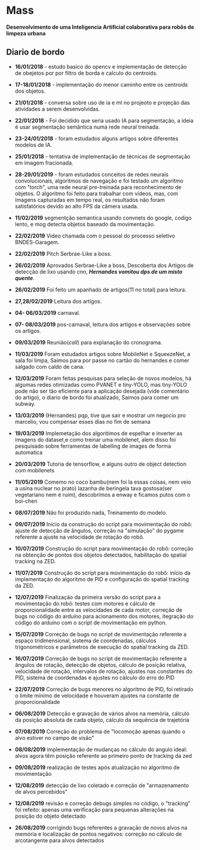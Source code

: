 
# Mass

 **Desenvolvimento de uma Inteligencia Artificial colaborativa para robôs de limpeza urbana**
 
## Diario de bordo

* **16/01/2018** - estudo basico do opencv e implementação de detecção de obejetos por por filtro de borda e calculo do centroids.

* **17-18/01/2018** - implementação do menor caminho entre os centroids dos objetos.

* **21/01/2018** - conversa sobre uso de ia e ml no projeoto e projeção das atividades a serem desenvolvidas.

* **22/01/2018** - Foi decidido que seria usado IA para segmentação, a ideia é usar segmentação semântica numa rede neural treinada.

* **23-24/01/2018** - foram estudados alguns artigos sobre diferentes modelos de IA.

* **25/01/2018** - tentativa de implementação de técnicas de segmentação em imagem fracionada.

* **28-29/01/2019** - foram estudados conceitos de redes neurais convolucionais, algoritmos de navegação e foi testado um algoritmo com "torch", uma rede neural pre-treinada para reconhecimento de objetos. O algoritmo foi feito para trabalhar com vídeos, mas, com imagens capturadas em tempo real, os resultados não foram satisfatórios devido ao alto FPS da câmera usada.

* **11/02/2019** segmentção semantica usando convnets do google, codigo lento, e mog detecta objetos baseado da movimentação.

* **22/02/2019** Video chamada com o pessoal do processo seletivo BNDES-Garagem.

* **22/02/2019** Pitch Serbrae-Like a boss.

* **26/02/2019** Aprovados Serbrae-Like a boss, Descoberta dos Artigos de detecção de lixo usando cnn, **_Hernandes vomitou dps de um misto quente_**.

* **26/02/2019** Foi feito um apanhado de artigos(11 no total) para leitura.

* **27,28/02/2019** Leitura dos artigos.

* **04- 06/03/2019** carnaval.

* **07- 08/03/2019** pos-carnaval, leitura dos artigos e observações sobre os artigos.

* **09/03/2019** Reunião(_call_) para explanação do cronograma.

* **11/03/2019** Foram estudados artigos sobre MobileNet e SqueezeNet, a sala foi limpa, Saimos para por passe no cartão do hernandes e comer salgado com caldo de cana. 

* **12/03/2019** Foram feitas pesquisas para seleção de novos modelos, há algumas redes otimizadas como PVANET e tiny-YOLO, mas tiny-YOLO pode não ser tão eficiente para a aplicação desejada (vide comentário do artigo), o diario de bordo foi atualizado, Saimos para comer um subway. 

* **13/03/2019** (Hernandes) pqp, tive que sair e mostrar um negocio pro marcelio, vou compensar esses dias no fim de semana

* **19/03/2019** Implemetação dos algoritimos de espelhar e inverter as imagens do dataset,e como treinar uma mobilenet, alem disso foi pesquisado sobre ferramentas de labelling de images de forma automatica

* **20/03/2019** Tutoria de tensorflow, e alguns outro de object detection com mobilenets

* **11/05/2019** Comemo no coco bambu(nem foi la essas coisas, nem veio a usina nuclear no prato) lazanha de beringela tava gostosa(ser vegetariano nem é ruim), descobrimos a enway e ficamos putos com o boi-chen


* **08/07/2019** Não foi produzido nada, Treinamento do modelo.


* **09/07/2019** Início da construção do script para movimentação do robô: ajuste de detecção de ângulos, correção na "simulação" do pygame referente a ajuste na velocidade de rotação do robô.

* **10/07/2019** Construção do script para movimentação do robô: correção na obtenção de pontos dos objetos detectados, habilitação do spatial tracking na ZED.

* **11/07/2019** Construção do script para movimentação do robô: início da implementação do algoritmo de PID e configuração do spatial tracking da ZED.

* **12/07/2019** Finalização da primeira versão do script para a movimentação do robô: testes com motores e cálculo de proporcionalidade entre as velocidades de cada motor, correção de bugs no código do arduíno para acionamento dos motores, itegração do código do arduíno com o script de movimentação em python.

* **15/07/2019** Correção de bugs no script de movimentação referente a espaço tridimensional, sistema de coordenadas, cálculos trigonométricos e parâmetros de execução do spatial tracking da ZED.

* **16/07/2019** Correção de bugs no script de movimentação referente a ângulos de rotação, detecção de objetos, cálculo de posição relativa, velocidade de rotação, intervalos de rotação, ajustes nas constantes do PID, sistema de coordenadas e ajustes no cálculo do erro do PID

* **22/07/2019** Correção de bugs menores no algoritmo de PID, foi retirado o limite mínimo de velocidade e houveram ajustes na constante de proporcionalidade

* **06/08/2019** Detecção e gravação de vários alvos na memória, cálculo da posição absoluta de cada objeto, cálculo da sequência de trajetória

* **07/08/2019** Correção do problema de "locomoção apenas quando o alvo estiver no campo de visão"

* **08/08/2019** implementação de mudanças no cálculo do angulo ideal: alvos agora têm posição referente ao primeiro ponto de tracking da zed

* **09/08/2019** realização de testes após atualização no algoritmo de movimentação

* **12/08/2019** detecção de lixo coletado e correção de "armazenamento de alvos percebidos"

* **12/08/2019** revisão e correção debugs simples no código, o "tracking" foi refeito: apenas uma verificação para pequenas alterações na posição do objeto detectado

* **26/08/2019** corrigindo bugs referentes a gravação de novos alvos na memória e localização de pontos negativos: correção no cálculo de arcotangente para alvos detectados



